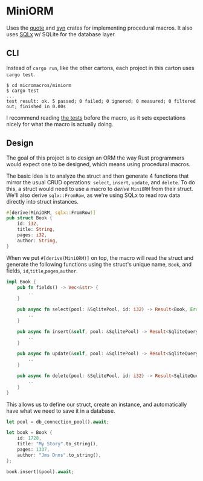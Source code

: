 # MiniORM

Uses the [quote](https://docs.rs/quote/latest/quote/) and [syn](https://docs.rs/quote/latest/syn/) crates for implementing procedural macros. It also uses [SQLx](https://docs.rs/sqlx/latest/sqlx/) w/ SQLite for the database layer.

## CLI

Instead of `cargo run`, like the other cartons, each project in this carton uses `cargo test`.

```shell
$ cd micromacros/miniorm
$ cargo test
...
test result: ok. 5 passed; 0 failed; 0 ignored; 0 measured; 0 filtered out; finished in 0.00s
```

I recommend reading [the tests](tests/the_test.rs) before the macro, as it sets expectations nicely for what the macro is actually doing.


## Design

The goal of this project is to design an ORM the way Rust programmers would expect one to be designed, which means using procedural macros.

The basic idea is to analyze the struct and then generate 4 functions that mirror the usual CRUD operations: `select`, `insert`, `update`, and `delete`. To do this, a struct would need to use a macro to _derive_ `MiniORM` from their struct. We'll also derive `sqlx::FromRow`, as we're using SQLx to read row data directly into struct instances.

```rust
#[derive(MiniORM, sqlx::FromRow)]
pub struct Book {
    id: i32,
    title: String,
    pages: i32,
    author: String,
}
```

When we put `#[derive(MiniORM)]` on top, the macro will read the struct and generate the following functions using the struct's unique name, `Book`, and fields, `id`,`title`,`pages`,`author`.

```rust
impl Book {
    pub fn fields() -> Vec<&str> {
        ..
    }

    pub async fn select(pool: &SqlitePool, id: i32) -> Result<Book, Error> {
        ..
    }

    pub async fn insert(&self, pool: &SqlitePool) -> Result<SqliteQueryResult, Error> {
        ..
    }

    pub async fn update(&self, pool: &SqlitePool) -> Result<SqliteQueryResult, Error> {
        ..
    }

    pub async fn delete(pool: &SqlitePool, id: i32) -> Result<SqliteQueryResult, Error> {
        ..
    }
}
```

This allows us to define our struct, create an instance, and automatically have what we need to save it in a database.

```rust
let pool = db_connection_pool().await;

let book = Book {
    id: 1728,
    title: "My Story".to_string(),
    pages: 1337,
    author: "Jms Dnns".to_string(),
};

book.insert(&pool).await;
```

